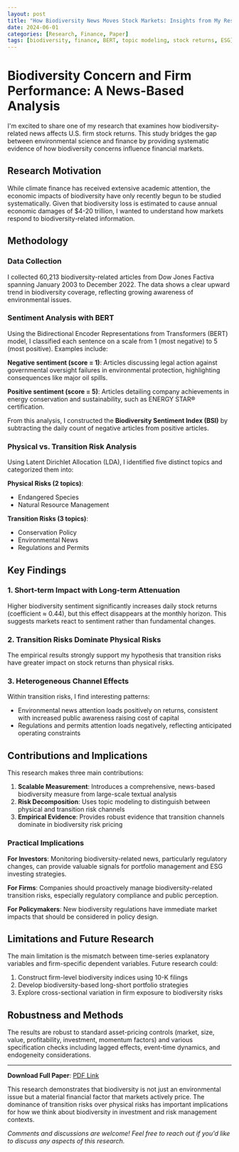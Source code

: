 ```yaml
---
layout: post
title: "How Biodiversity News Moves Stock Markets: Insights from My Research"
date: 2024-06-01
categories: [Research, Finance, Paper]
tags: [biodiversity, finance, BERT, topic modeling, stock returns, ESG]
---
```


# Biodiversity Concern and Firm Performance: A News-Based Analysis

I'm excited to share one of my research that examines how biodiversity-related news affects U.S. firm stock returns. This study bridges the gap between environmental science and finance by providing systematic evidence of how biodiversity concerns influence financial markets.

## Research Motivation

While climate finance has received extensive academic attention, the economic impacts of biodiversity have only recently begun to be studied systematically. Given that biodiversity loss is estimated to cause annual economic damages of $4-20 trillion, I wanted to understand how markets respond to biodiversity-related information.

## Methodology

### Data Collection

I collected 60,213 biodiversity-related articles from Dow Jones Factiva spanning January 2003 to December 2022. The data shows a clear upward trend in biodiversity coverage, reflecting growing awareness of environmental issues.

### Sentiment Analysis with BERT

Using the Bidirectional Encoder Representations from Transformers (BERT) model, I classified each sentence on a scale from 1 (most negative) to 5 (most positive). Examples include:

**Negative sentiment (score = 1)**: Articles discussing legal action against governmental oversight failures in environmental protection, highlighting consequences like major oil spills.

**Positive sentiment (score = 5)**: Articles detailing company achievements in energy conservation and sustainability, such as ENERGY STAR® certification.

From this analysis, I constructed the **Biodiversity Sentiment Index (BSI)** by subtracting the daily count of negative articles from positive articles.

### Physical vs. Transition Risk Analysis

Using Latent Dirichlet Allocation (LDA), I identified five distinct topics and categorized them into:

**Physical Risks (2 topics)**:

- Endangered Species
- Natural Resource Management

**Transition Risks (3 topics)**:

- Conservation Policy
- Environmental News  
- Regulations and Permits

## Key Findings

### 1. Short-term Impact with Long-term Attenuation

Higher biodiversity sentiment significantly increases daily stock returns (coefficient ≈ 0.44), but this effect disappears at the monthly horizon. This suggests markets react to sentiment rather than fundamental changes.

### 2. Transition Risks Dominate Physical Risks

The empirical results strongly support my hypothesis that transition risks have greater impact on stock returns than physical risks.

### 3. Heterogeneous Channel Effects

Within transition risks, I find interesting patterns:

- Environmental news attention loads positively on returns, consistent with increased public awareness raising cost of capital
- Regulations and permits attention loads negatively, reflecting anticipated operating constraints

## Contributions and Implications

This research makes three main contributions:

1. **Scalable Measurement**: Introduces a comprehensive, news-based biodiversity measure from large-scale textual analysis
2. **Risk Decomposition**: Uses topic modeling to distinguish between physical and transition risk channels
3. **Empirical Evidence**: Provides robust evidence that transition channels dominate in biodiversity risk pricing

### Practical Implications

**For Investors**: Monitoring biodiversity-related news, particularly regulatory changes, can provide valuable signals for portfolio management and ESG investing strategies.

**For Firms**: Companies should proactively manage biodiversity-related transition risks, especially regulatory compliance and public perception.

**For Policymakers**: New biodiversity regulations have immediate market impacts that should be considered in policy design.

## Limitations and Future Research

The main limitation is the mismatch between time-series explanatory variables and firm-specific dependent variables. Future research could:

1. Construct firm-level biodiversity indices using 10-K filings
2. Develop biodiversity-based long-short portfolio strategies
3. Explore cross-sectional variation in firm exposure to biodiversity risks

## Robustness and Methods

The results are robust to standard asset-pricing controls (market, size, value, profitability, investment, momentum factors) and various specification checks including lagged effects, event-time dynamics, and endogeneity considerations.

---

**Download Full Paper**: [PDF Link](/assets/papers/biodiversity_concern_and_firm_performance.pdf)

This research demonstrates that biodiversity is not just an environmental issue but a material financial factor that markets actively price. The dominance of transition risks over physical risks has important implications for how we think about biodiversity in investment and risk management contexts.

*Comments and discussions are welcome! Feel free to reach out if you'd like to discuss any aspects of this research.*
